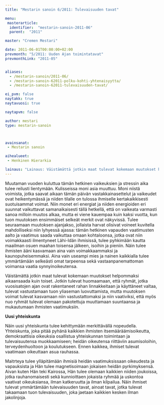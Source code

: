 ```yaml
---
title: "Mestarin sanoin 6/2011: Tulevaisuuden tavat"

menu:
 masterarticle:
  identifier:  "mestarin-sanoin-2011-06"
  parent:  "2011"

master: "Cremen Mestari"

date: 2011-06-01T00:00:00+02:00
prevmonth: "5/2011: Uuden Ajan toimintatavat"
prevmonthLink: "2011-05"


aliases:
  - /mestarin-sanoin/2011-06/
  - /mestarin-sanoin-62011-polku-kohti-yhtenaisyytta/
  - /mestarin-sanoin-62011-tulevaisuuden-tavat/

ei_pvm: false
naytakk: true
naytavuosi: true

naytapvm: false

author: mestari
type: mestarin-sanoin



avainsanat:
 - Mestarin sanoin

aihealueet:
 - Henkinen Hierarkia

lainaus: "Lainaus: Väistämättä jotkin maat tulevat kokemaan muutokset helpommaksi aikaansaada kuin toiset. Jotkin tulevat huomaamaan, että ryhmät, jotka vuosisatojen ajan ovat rakentaneet rahan linnakkeitaan ja käyttäneet valtaa, tulevat vastustamaan tuon yliaseman luovuttamista, mutta muutoksen voimat tulevat kasvamaan niin vastustattomaksi ja niin vaativiksi, että myös nuo ryhmät tulevat olemaan pakotettuja muuttamaan suuntaansa ja mukautumaan ihmisten vaatimuksiin."
---
```

<p>Muutaman vuoden kuluttua tämän hetkinen vaikeuksien ja stressin aika tulee reilusti lientymään. Kulisseissa moni asia muuttuu. Moni niistä voimista, jotka saavat aikaan tämän päivän vastakkainasettelut ja vaikeudet ovat heikentymässä ja niiden tilalle on tulossa ihmiselle kertakaikkisesti suotuisammat voimat. Niin monet eri energiat ja niiden energioiden eri suunnat vaikuttavat samanaikaisesti tällä hetkellä, että on vaikeata varmasti sanoa milloin muutos alkaa, mutta ei viene kauempaa kuin kaksi vuotta, kun tuon muutoksen ensimmäiset selkeät merkit ovat näkyvissä. Tulee seuraamaan muutoksen ajanjakso, jollaista harvat olisivat voineet kuvitella mahdolliseksi niin lyhyessä ajassa: tämän hetkinen vapauden vaatimusten aalto ja vaatimus saada vaikuttaa omaan kohtaloonsa, jotka ovat niin voimakkaasti ilmentyneet Lähi-Idän ihmisissä, tulee pyhkimään kautta maailman osuen maahan toisensa jälkeen, isoihin ja pieniin. Näin tulee ihmisten ääni kasvamaan aina vain voimakkaammaksi ja kaunopuheisemmaksi. Aina vain useampi mies ja nainen kaikkialla tulee ymmärtämään selkeästi omat tarpeensa sekä vastaanpanemattoman voimansa vaatia synnyinoikeutensa.</p>
<p>Väistämättä jotkin maat tulevat kokemaan muutokset helpommaksi aikaansaada kuin toiset. Jotkin tulevat huomaamaan, että ryhmät, jotka vuosisatojen ajan ovat rakentaneet rahan linnakkeitaan ja käyttäneet valtaa, tulevat vastustamaan tuon yliaseman luovuttamista, mutta muutoksen voimat tulevat kasvamaan niin vastustattomaksi ja niin vaativiksi, että myös nuo ryhmät tulevat olemaan pakotettuja muuttamaan suuntaansa ja mukautumaan ihmisten vaatimuksiin.</p>
<p><strong>Uusi yhteiskunta</strong></p>
<p>Näin uusi yhteiskunta tulee kehittymään merkittävällä nopeudella. Yhteiskunta, joka pitää pyhänä kaikkien ihmisten itsemääräämisoikeutta, demokraattisia oikeuksia osallistua yhteiskunnan toimintaan ja tulevaisuutensa muokkaamiseen; heidän oikeutensa riittäviin asumisoloihin, terveydenhuoltoon ja koulutukseen. Ennen kaikkea, ihmiset tulevat vaatimaan oikeuttaan asua rauhassa.</p>
<p>Maitrteya tulee ylläpitämään ihmisiä heidän vaatimuksissaan oikeudesta ja vapauksista ja Hän tulee magnetisoimaan jokaisen heidän pyrkimyksensä. Aivan kuten Hän teki Kairossa, Hän tulee olemaan kaikkien niiden joukoissa, jotka rauhanomaisesti sekä kunnioittaen jokaista ryhmää ja uskontoa vaativat oikeuksiansa, ilman katkeruutta ja ilman kilpailua. Näin ihmiset tulevat ymmärtämään tulevaisuuden tavat, ainoat tavat, jotka tulevat takaamaan tuon tulevaisuuden, joka jaetaan kaikkien kesken ilman jakolinjoja.</p>